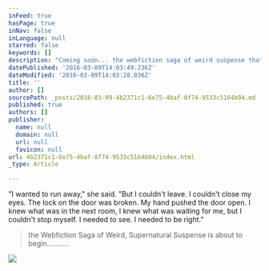 ```yaml
---
inFeed: true
hasPage: true
inNav: false
inLanguage: null
starred: false
keywords: []
description: "Coming soon... the webfiction saga of weird suspense that you've been waiting for."
datePublished: '2016-03-09T14:03:49.236Z'
dateModified: '2016-03-09T14:03:28.036Z'
title: ''
author: []
sourcePath: _posts/2016-03-09-4b2371c1-6e75-4baf-8f74-9533c5164b04.md
published: true
authors: []
publisher:
  name: null
  domain: null
  url: null
  favicon: null
url: 4b2371c1-6e75-4baf-8f74-9533c5164b04/index.html
_type: Article

---
```

"I wanted to run away," she said.  "But I couldn't leave.  I couldn't close my eyes.  The lock on the door was broken.  My hand pushed the door open.  I knew what was in the next room, I knew what was waiting for me, but I couldn't stop myself.  I needed to see.  I needed to be right."

> the Webfiction Saga of Weird, Supernatural Suspense is about to begin...........

![](https://the-grid-user-content.s3-us-west-2.amazonaws.com/6ace87f3-65eb-4cdf-b78a-8d4f72597363.jpg)